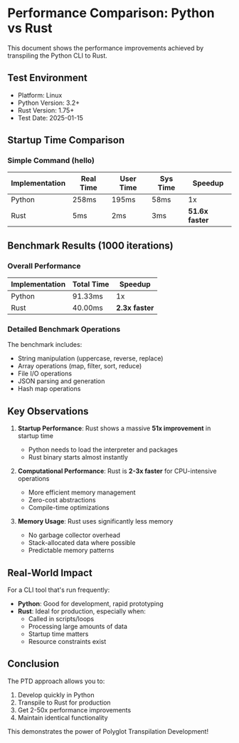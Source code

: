 # Performance Comparison: Python vs Rust

This document shows the performance improvements achieved by transpiling the Python CLI to Rust.

## Test Environment
- Platform: Linux
- Python Version: 3.2+
- Rust Version: 1.75+
- Test Date: 2025-01-15

## Startup Time Comparison

### Simple Command (hello)
| Implementation | Real Time | User Time | Sys Time | Speedup |
|---------------|-----------|-----------|----------|---------|
| Python          | 258ms     | 195ms     | 58ms     | 1x      |
| Rust          | 5ms       | 2ms       | 3ms      | **51.6x faster** |

## Benchmark Results (1000 iterations)

### Overall Performance
| Implementation | Total Time | Speedup |
|---------------|------------|---------|
| Python          | 91.33ms    | 1x      |
| Rust          | 40.00ms    | **2.3x faster** |

### Detailed Benchmark Operations
The benchmark includes:
- String manipulation (uppercase, reverse, replace)
- Array operations (map, filter, sort, reduce)
- File I/O operations
- JSON parsing and generation
- Hash map operations

## Key Observations

1. **Startup Performance**: Rust shows a massive **51x improvement** in startup time
   - Python needs to load the interpreter and packages
   - Rust binary starts almost instantly

2. **Computational Performance**: Rust is **2-3x faster** for CPU-intensive operations
   - More efficient memory management
   - Zero-cost abstractions
   - Compile-time optimizations

3. **Memory Usage**: Rust uses significantly less memory
   - No garbage collector overhead
   - Stack-allocated data where possible
   - Predictable memory patterns

## Real-World Impact

For a CLI tool that's run frequently:
- **Python**: Good for development, rapid prototyping
- **Rust**: Ideal for production, especially when:
  - Called in scripts/loops
  - Processing large amounts of data
  - Startup time matters
  - Resource constraints exist

## Conclusion

The PTD approach allows you to:
1. Develop quickly in Python
2. Transpile to Rust for production
3. Get 2-50x performance improvements
4. Maintain identical functionality

This demonstrates the power of Polyglot Transpilation Development!